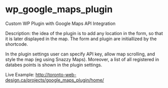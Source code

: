 # wp_google_maps_plugin
Custom WP Plugin with Google Maps API Integration

Description: the idea of the plugin is to add any location in the form, so that it is later displayed in the map. The form and plugin are initiallized by the shortcode.

In the plugin settings user can specify API key, allow map scrolling, and style the map (eg using Snazzy Maps). Moreover, a list of all registered in databes points is shown in the plugin settings.

Live Example: http://toronto-web-design.ca/projects/google_maps_plugin/home/



